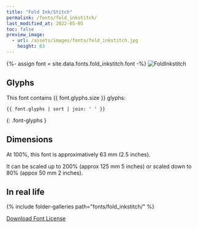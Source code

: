 ```yaml
---
title: "Fold Ink/Stitch"
permalink: /fonts/fold_inkstitch/
last_modified_at: 2022-05-05
toc: false
preview_image:
  - url: /assets/images/fonts/fold_inkstitch.jpg
    height: 63
---
```

{%- assign font = site.data.fonts.fold_inkstitch.font -%}
![FoldInkstitch](/assets/images/fonts/fold_inkstitch.jpg)

## Glyphs

This font contains  {{ font.glyphs.size }} glyphs:

```
{{ font.glyphs | sort | join: ' ' }}
```
{: .font-glyphs }

## Dimensions

At 100%, this font is approximatively  63 mm (2.5 inches).

It can be scaled up to 200% (approx 125 mm 5 inches) or scaled down  to 80% (appox 50 mm 2 inches).

## In real life

{% include folder-galleries path="fonts/fold_inkstitch/" %}

[Download Font License](https://github.com/inkstitch/inkstitch/tree/main/fonts/fold_inkstitch/license)
